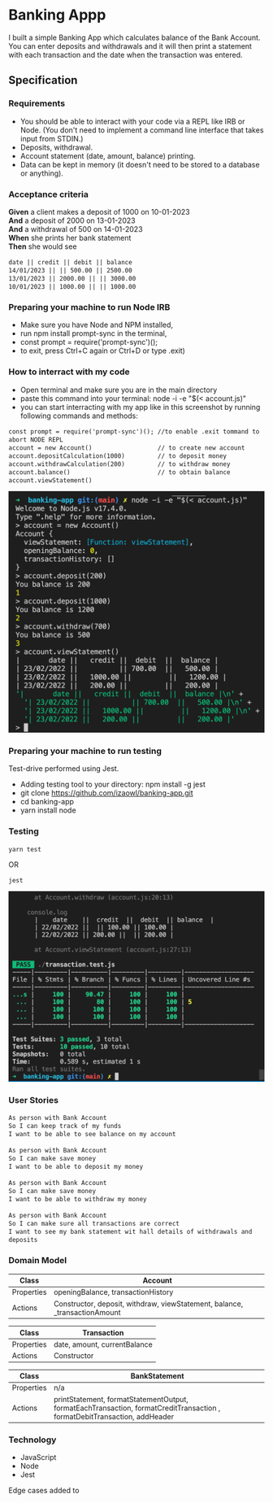 # Banking Appp

I built a simple Banking App which calculates balance of the Bank Account. You can enter deposits and withdrawals and it will then print a statement with each transaction and the date when the transaction was entered.

## Specification

### Requirements

- You should be able to interact with your code via a REPL like IRB or Node. (You don't need to implement a command line interface that takes input from STDIN.)
- Deposits, withdrawal.
- Account statement (date, amount, balance) printing.
- Data can be kept in memory (it doesn't need to be stored to a database or anything).

### Acceptance criteria

**Given** a client makes a deposit of 1000 on 10-01-2023  
**And** a deposit of 2000 on 13-01-2023  
**And** a withdrawal of 500 on 14-01-2023  
**When** she prints her bank statement  
**Then** she would see

```
date || credit || debit || balance
14/01/2023 || || 500.00 || 2500.00
13/01/2023 || 2000.00 || || 3000.00
10/01/2023 || 1000.00 || || 1000.00

```

### Preparing your machine to run Node IRB

* Make sure you have Node and NPM installed,
* run npm install prompt-sync in the terminal,
* const prompt = require('prompt-sync')();
* to exit, press Ctrl+C again or Ctrl+D or type .exit)

### How to interract with my code

* Open terminal and make sure you are in the main directory
* paste this command into your terminal: node -i -e "$(< account.js)"
* you can start interracting with my app like in this screenshot by running following commands and methods:

```
const prompt = require('prompt-sync')(); //to enable .exit tommand to abort NODE REPL
account = new Account()                  // to create new account
account.depositCalculation(1000)         // to deposit money
account.withdrawCalculation(200)         // to withdraw money
account.balance()                        // to obtain balance
account.viewStatement()
```
![Alt text](/images/REPL_Node_output.png?raw=true "REPL Node output")

### Preparing your machine to run testing
Test-drive performed using Jest.

* Adding testing tool to your directory: npm install -g jest
* git clone https://github.com/izaowl/banking-app.git
* cd banking-app
* yarn install node

### Testing

```
yarn test
```
OR
```
jest
```
![Alt text](/images/code_coverage.png?raw=true "Code coverage")


### User Stories

```
As person with Bank Account
So I can keep track of my funds
I want to be able to see balance on my account

As person with Bank Account
So I can make save money
I want to be able to deposit my money

As person with Bank Account
So I can make save money
I want to be able to withdraw my money

As person with Bank Account
So I can make sure all transactions are correct
I want to see my bank statement wit hall details of withdrawals and deposits
```

### Domain Model


| Class         | Account                                                                    |
|---------------|----------------------------------------------------------------------------|
| Properties    | openingBalance, transactionHistory                                         |
| Actions       | Constructor, deposit, withdraw, viewStatement, balance, _transactionAmount |                        |

| Class         | Transaction                  |
|---------------|------------------------------|
| Properties    | date, amount, currentBalance |
| Actions       | Constructor                  |

| Class         | BankStatement
|---------------|---------------------------------------------------------------------------------------------------------------------------|
| Properties    |   n/a                                                                                                                     | 
| Actions       | printStatement, formatStatementOutput, formatEachTransaction, formatCreditTransaction , formatDebitTransaction, addHeader |

### Technology
* JavaScript
* Node
* Jest


Edge cases added to 

